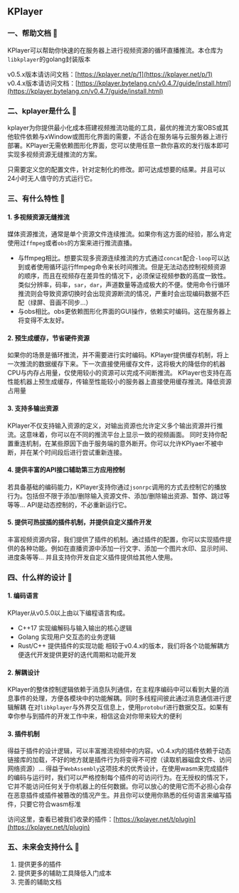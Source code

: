 KPlayer
---
### 一、帮助文档 🔔
KPlayer可以帮助你快速的在服务器上进行视频资源的循环直播推流。本仓库为`libkplayer`的golang封装版本

v0.5.x版本请访问文档：[https://kplayer.net/p/1](https://kplayer.net/p/1)  
v0.4.x版本请访问文档：[https://kplayer.bytelang.cn/v0.4.7/guide/install.html](https://kplayer.bytelang.cn/v0.4.7/guide/install.html)

### 二、kplayer是什么 💬
kplayer为你提供最小化成本搭建视频推流功能的工具，最优的推流方案OBS或其他软件依赖与xWindow或图形化界面的需要，不适合在服务端与云服务器上进行部署。KPlayer无需依赖图形化界面，您可以使用任意一款你喜欢的发行版本即可实现多视频资源无缝推流的方案。

只需要定义您的配置文件，针对定制化的修改。即可达成想要的结果。并且可以24小时无人值守的方式运行它。

### 三、有什么特性 🚀
#### 1. 多视频资源无缝推流  
媒体资源推流，通常是单个资源文件连续推流。如果你有这方面的经验，那么肯定使用过`ffmpeg`或者`obs`的方案来进行推流直播。
* 与ffmpeg相比。想要实现多资源连续推流的方式通过`concat`配合`-loop`可以达到或者使用循环运行ffmpeg命令来长时间推流。但是无法动态控制视频资源的顺序，而且在视频存在差异性的情况下，必须保证视频参数的高度一致性。类似分辨率，码率，`sar`，`dar`，声道数量等造成极大的不便。使用命令行循环推流则会导致资源切换时会出现资源断流的情况，严重时会出现编码数据不匹配（绿屏、音画不同步...）
* 与obs相比。obs更依赖图形化界面的GUI操作，依赖实时编码。这在服务器上将变得不太友好。

#### 2. 预生成缓存，节省硬件资源  
如果你的场景是循环推流，并不需要进行实时编码。KPlayer提供缓存机制，将上一次推流的数据缓存下来。下一次直接使用缓存文件，这将极大的降低你的机器CPU与内存占用量，仅使用较小的资源可以完成不间断推流。 
KPlayer也支持在高性能机器上预生成缓存，传输至性能较小的服务器上直接使用缓存推流。降低资源占用量

#### 3. 支持多输出资源  
KPlayer不仅支持输入资源的定义，对输出资源也允许定义多个输出资源并行推流。这意味着，你可以在不同的推流平台上显示一致的视频画面。
同时支持你配置重连机制，在某些原因下由于服务端的意外断开。你可以允许KPlyaer不被中断，并在某个时间段后进行尝试重新连接。

#### 4. 提供丰富的API接口辅助第三方应用控制  
若具备基础的编码能力，KPlayer支持你通过`jsonrpc`调用的方式去控制它的播放行为。包括但不限于添加/删除输入资源文件、添加/删除输出资源、暂停、跳过等等等...
API是动态控制的，不必重新运行它。

#### 5. 提供可热拔插的插件机制，并提供自定义插件开发  
丰富视频资源内容，我们提供了插件的机制。通过插件的配置，你可以实现插件提供的各种功能。例如在直播资源中添加一行文字、添加一个图片水印、显示时间、进度条等等...
并且支持你开发自定义插件提供给其他人使用。

### 四、什么样的设计 🎨
#### 1. 编码语言  
KPlayer从v0.5.0以上由以下编程语言构成。
* C++17 实现编解码与输入输出的核心逻辑
* Golang 实现用户交互态的业务逻辑
* Rust/C++ 提供插件的实现功能
相较于v0.4.x的版本，我们将各个功能解耦方便迭代开发提供更好的迭代周期和功能开发

#### 2. 解耦设计  
KPlayer的整体控制逻辑依赖于消息队列通信，在主程序编码中可以看到大量的消息事件的处理，方便各模块中的功能解耦。同时多线程间彼此通过消息通信进行逻辑解耦
在对`libkplayer`与外界交互信息上，使用`protobuf`进行数据交互。如果有幸你参与到插件的开发工作中来，相信这会对你带来较大的便利

#### 3. 插件机制  
得益于插件的设计逻辑，可以丰富推流视频中的内容。v0.4.x内的插件依赖于动态链接库的加载，不好的地方就是插件行为将变得不可控（读取机器磁盘文件、访问网络资源）...
得益于`WebAssembly`这项技术的优秀设计，在使用wasm来完成插件的编码与运行时，我们可以严格控制每个插件的可访问行为。在无授权的情况下，它并不能访问任何关于你机器上的任何数据。你可以放心的使用它而不必担心会存在恶意插件或插件被篡改的情况产生。并且你可以使用你熟悉的任何语言来编写插件，只要它符合wasm标准

访问这里，查看已被我们收录的插件：[https://kplayer.net/t/plugin](https://kplayer.net/t/plugin)

### 五、未来会支持什么 🎉
1. 提供更多的插件
2. 提供更多的辅助工具降低入门成本
3. 完善的辅助文档
